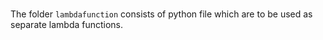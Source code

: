 ###
The folder `lambdafunction` consists of python file which are to be used as separate lambda functions.